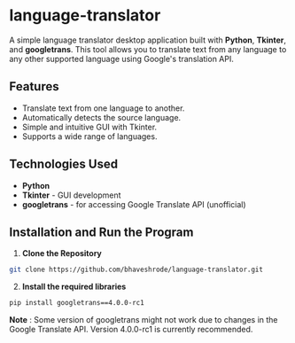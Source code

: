# language-translator
A simple language translator desktop application built with **Python**, **Tkinter**, and **googletrans**. This tool allows you to translate text from any language to any other supported language using Google's translation API.

## Features
- Translate text from one language to another.
- Automatically detects the source language.
- Simple and intuitive GUI with Tkinter.
- Supports a wide range of languages.

## Technologies Used
- **Python**
- **Tkinter** - GUI development
- **googletrans** - for accessing Google Translate API (unofficial)

## Installation and Run the Program
1. **Clone the Repository**

```bash
git clone https://github.com/bhaveshrode/language-translator.git
```

2. **Install the required libraries**
```bash
pip install googletrans==4.0.0-rc1
```

**Note** : Some version of googletrans might not work due to changes in the Google Translate API. Version 4.0.0-rc1 is currently recommended.
